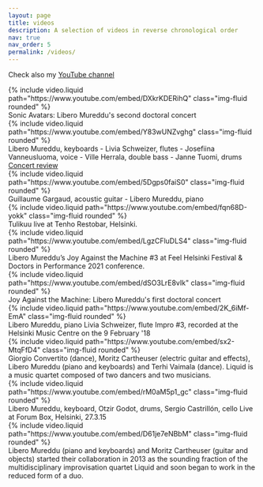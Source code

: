 ```yaml
---
layout: page
title: videos
description: A selection of videos in reverse chronological order
nav: true
nav_order: 5
permalink: /videos/
---
```

Check also my [YouTube channel](https://www.youtube.com/@liberomureddu)


<div class="row">
    <div class="col-sm mt-3 mt-md-0">
        {% include video.liquid path="https://www.youtube.com/embed/DXkrKDERihQ" class="img-fluid rounded" %}
        <div class="caption">
            Sonic Avatars: Libero Mureddu's second doctoral concert
        </div>
    </div>
    <div class="col-sm mt-3 mt-md-0">
        {% include video.liquid path="https://www.youtube.com/embed/Y83wUNZvghg" class="img-fluid rounded" %}
        <div class="caption">
            Libero Mureddu, keyboards - Livia Schweizer, flutes - Josefiina Vanneusluoma, voice - Ville Herrala, double bass - Janne Tuomi, drums
            <a href="https://www.soundi.fi/keikat/telakka-jazz-oli-kokeellisemman-laidan-jazzin-juhlaa/">Concert review</a>
        </div>
    </div>
</div>
<div class="row">
    <div class="col-sm mt-3 mt-md-0">
        {% include video.liquid path="https://www.youtube.com/embed/5Dgps0faiS0" class="img-fluid rounded" %}
        <div class="caption">
            Guillaume Gargaud, acoustic guitar - Libero Mureddu, piano
        </div>
    </div>
    <div class="col-sm mt-3 mt-md-0">
        {% include video.liquid path="https://www.youtube.com/embed/fqn68D-yokk" class="img-fluid rounded" %}
        <div class="caption">
            Tulikuu live at Tenho Restobar, Helsinki.
        </div>
    </div>
</div>
<div class="row">
    <div class="col-sm mt-3 mt-md-0">
        {% include video.liquid path="https://www.youtube.com/embed/LgzCFluDLS4" class="img-fluid rounded" %}
        <div class="caption">
            Libero Mureddu’s Joy Against the Machine #3 at Feel Helsinki Festival & Doctors in Performance 2021 conference.
        </div>
    </div>
    <div class="col-sm mt-3 mt-md-0">
        {% include video.liquid path="https://www.youtube.com/embed/dSO3LrE8vIk" class="img-fluid rounded" %}
        <div class="caption">
            Joy Against the Machine: Libero Mureddu's first doctoral concert
        </div>
    </div>
</div>
<div class="row">
    <div class="col-sm mt-3 mt-md-0">
        {% include video.liquid path="https://www.youtube.com/embed/2K_6iMf-EmA" class="img-fluid rounded" %}
        <div class="caption">
            Libero Mureddu, piano Livia Schweizer, flute Impro #3, recorded at the Helsinki Music Centre on the 9 February '18
        </div>
    </div>
    <div class="col-sm mt-3 mt-md-0">
        {% include video.liquid path="https://www.youtube.com/embed/sx2-MtqFfD4" class="img-fluid rounded" %}
        <div class="caption">
            Giorgio Convertito (dance), Moritz Cartheuser (electric guitar and effects), Libero Mureddu (piano and keyboards) and Terhi Vaimala (dance). Liquid is a music quartet composed of two dancers and two musicians.
        </div>
    </div>
</div>
<div class="row">
    <div class="col-sm mt-3 mt-md-0">
        {% include video.liquid path="https://www.youtube.com/embed/rM0aM5p1_gc" class="img-fluid rounded" %}
        <div class="caption">
            Libero Mureddu, keyboard, Otzir Godot, drums, Sergio Castrillón, cello Live at Forum Box, Helsinki, 27.3.15
        </div>
    </div>
    <div class="col-sm mt-3 mt-md-0">
        {% include video.liquid path="https://www.youtube.com/embed/D61je7eNBbM" class="img-fluid rounded" %}
        <div class="caption">
            Libero Mureddu (piano and keyboards) and Moritz Cartheuser (guitar and objects) started their collaboration in 2013 as the sounding fraction of the multidisciplinary improvisation quartet Liquid and soon began to work in the reduced form of a duo.
        </div>
    </div>
</div>
